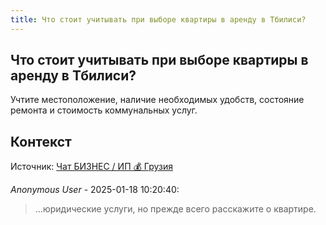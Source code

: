 ```yaml
---
title: Что стоит учитывать при выборе квартиры в аренду в Тбилиси?
---
```


## Что стоит учитывать при выборе квартиры в аренду в Тбилиси?

Учтите местоположение, наличие необходимых удобств, состояние ремонта и стоимость коммунальных услуг.

## Контекст

Источник: [Чат БИЗНЕС / ИП 💰 Грузия](https://t.me/ip_ge)

_Anonymous User_ - 2025-01-18 10:20:40:

> ...юридические услуги, но прежде всего расскажите о квартире.
